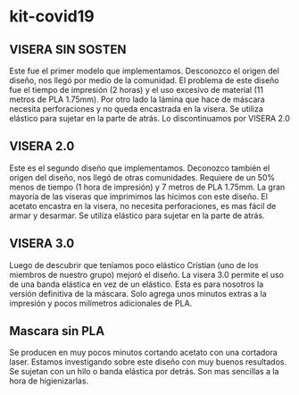 # kit-covid19

## VISERA SIN SOSTEN

Este fue el primer modelo que implementamos. Desconozco el origen del diseño, nos llegó por medio de la comunidad. El problema de este diseño fue el tiempo de impresión (2 horas) y el uso excesivo de material (11 metros de PLA 1.75mm). Por otro lado la lámina que hace de máscara necesita perforaciones y no queda encastrada en la visera. Se utiliza elástico para sujetar en la parte de atrás. Lo discontinuamos por VISERA 2.0

## VISERA 2.0

Este es el segundo diseño que implementamos. Deconozco también el origen del diseño, nos llegó de otras comunidades. Requiere de un 50% menos de tiempo (1 hora de impresión) y 7 metros de PLA 1.75mm. La gran mayoría de las viseras que imprimimos las hicimos con este diseño.
El acetato encastra en la visera, no necesita perforaciones, es mas fácil de armar y desarmar. Se utiliza elástico para sujetar en la parte de atrás.

## VISERA 3.0

Luego de descubrir que teníamos poco elástico Crístian (uno de los miembros de nuestro grupo) mejoró el diseño. La visera 3.0 permite el uso de una banda elástica en vez de un elástico. Esta es para nosotros la versión definitiva de la máscara. Solo agrega unos minutos extras a la impresión y pocos milímetros adicionales de PLA.

## Mascara sin PLA

Se producen en muy pocos minutos cortando acetato con una cortadora laser. Estamos investigando sobre este diseño con muy buenos resultados. Se sujetan con un hilo o banda elástica por detrás. Son mas sencillas a la hora de higienizarlas. 

